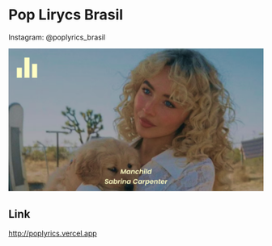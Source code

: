# Pop Lirycs Brasil

Instagram: @poplyrics_brasil

<img src="./Assets/Images/banner/playlistsbanner.png">

## Link

http://poplyrics.vercel.app
